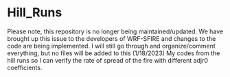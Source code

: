 # Hill_Runs
Please note, this repository is no longer being maintained/updated. We have brought up this issue to the developers of WRF-SFIRE and changes to the code are being implemented. I will still go through and organize/comment everything, but no files will be added to this (1/18/2023)
My codes from the hill runs so I can verify the rate of spread of the fire with different adjr0 coefficients. 



